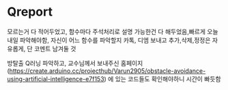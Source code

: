 # Qreport
모르는거 다 적어두었고, 함수마다 주석처리로 설명 가능한건 다 해두었음,빠르게 오늘내일 파악해야함, 자신이 어느 함수를 파악할지 카톡, 디엠 보내고 추가,삭제,정정은 자유롭게, 단 코멘트 남겨둘 것

방탈출 Q러닝 파악하고, 교수님께서 보내주신 홈페이지(https://create.arduino.cc/projecthub/Varun2905/obstacle-avoidance-using-artificial-intelligence-e7f153) 에 있는 코드들도 확인해야하니 시간이 빠듯함
